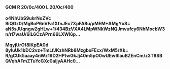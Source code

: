 #### GCM R 20/0c/400 L 20/0c/400
**o4NhUbS9ukrNoZVc**<br/>**9iQGz0/MgBoP6nVFa1XfnJEc7XpFA8u/pMEM+AMgYx8=**<br/>**aN5sJUqngw2gHLw+1/434BzVXA4LMpWNkWzNQJmvufcy6NhMocbW3n/rl7waU/6IL6CzAPrn69LXWI6p...**<br/><br/>
**MqyjUrOf8IKpEA0d**<br/>**8yIuUk1bDC2vz+TmLfJKzhNRb8MzgboFEcx/WxM5rXk=**<br/>**R/gCUk5aaay4nWz19D2HPtwGkJj40m5pO0wUEw6lauBZEnCm/z3T8SBQVqhAFmZTuYcGXc0aIjyAAHc0...**